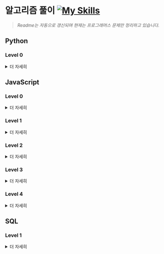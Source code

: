 # 알고리즘 풀이 [![My Skills](https://skillicons.dev/icons?i=js,python,mysql&theme=dark)](https://skillicons.dev)
> _Readme는 자동으로 갱신되며 현재는 프로그래머스 문제만 정리하고 있습니다._

## Python

### Level 0
<details>
<summary>더 자세히</summary>
<div markdown=1>

| No.# | 문제 번호(풀이) | 푼 횟수 | 해결 여부 | 최근 푼 날짜 |
| :--: | :--------: | :------: | :------: | :---------: |
| 1 | [120862. 최댓값 만들기 （2）](https://github.com/chay140/Algorithms/tree/main/프로그래머스/0/120862. 최댓값 만들기 （2）) | 1 | O | 2025-07-26 |
| 2 | [250126. ［PCCE 기출문제］ 8번 ／ 창고 정리](https://github.com/chay140/Algorithms/tree/main/프로그래머스/0/250126. ［PCCE 기출문제］ 8번 ／ 창고 정리) | 1 | O | 2025-07-26 |
| 3 | [250128. ［PCCE 기출문제］ 6번 ／ 가채점](https://github.com/chay140/Algorithms/tree/main/프로그래머스/0/250128. ［PCCE 기출문제］ 6번 ／ 가채점) | 1 | O | 2025-07-26 |
| 4 | [250132. ［PCCE 기출문제］ 2번 ／ 피타고라스의 정리](https://github.com/chay140/Algorithms/tree/main/프로그래머스/0/250132. ［PCCE 기출문제］ 2번 ／ 피타고라스의 정리) | 1 | O | 2025-07-18 |
| 5 | [340200. ［PCCE 기출문제］ 8번 ／ 닉네임 규칙](https://github.com/chay140/Algorithms/tree/main/프로그래머스/0/340200. ［PCCE 기출문제］ 8번 ／ 닉네임 규칙) | 1 | O | 2025-07-26 |
| 6 | [340205. ［PCCE 기출문제］ 3번 ／ 수 나누기](https://github.com/chay140/Algorithms/tree/main/프로그래머스/0/340205. ［PCCE 기출문제］ 3번 ／ 수 나누기) | 1 | O | 2025-07-18 |
| 7 | [340206. ［PCCE 기출문제］ 2번 ／ 각도 합치기](https://github.com/chay140/Algorithms/tree/main/프로그래머스/0/340206. ［PCCE 기출문제］ 2번 ／ 각도 합치기) | 1 | O | 2025-07-18 |

<br>
</div>
</details>


## JavaScript

### Level 0
<details>
<summary>더 자세히</summary>
<div markdown=1>

| No.# | 문제 번호(풀이) | 푼 횟수 | 해결 여부 | 최근 푼 날짜 |
| :--: | :--------: | :------: | :------: | :---------: |
| 1 | [120583. 중복된 숫자 개수](https://github.com/chay140/Algorithms/tree/main/프로그래머스/0/120583. 중복된 숫자 개수) | 1 | O | 2025-07-21 |
| 2 | [120585. 머쓱이보다 키 큰 사람](https://github.com/chay140/Algorithms/tree/main/프로그래머스/0/120585. 머쓱이보다 키 큰 사람) | 1 | O | 2025-07-17 |
| 3 | [120802. 두 수의 합](https://github.com/chay140/Algorithms/tree/main/프로그래머스/0/120802. 두 수의 합) | 2 | O | 2024-10-22 |
| 4 | [120803. 두 수의 차](https://github.com/chay140/Algorithms/tree/main/프로그래머스/0/120803. 두 수의 차) | 1 | O | 2024-10-17 |
| 5 | [120804. 두 수의 곱](https://github.com/chay140/Algorithms/tree/main/프로그래머스/0/120804. 두 수의 곱) | 1 | O | 2024-10-17 |
| 6 | [120805. 몫 구하기](https://github.com/chay140/Algorithms/tree/main/프로그래머스/0/120805. 몫 구하기) | 1 | O | 2024-10-18 |
| 7 | [120806. 두 수의 나눗셈](https://github.com/chay140/Algorithms/tree/main/프로그래머스/0/120806. 두 수의 나눗셈) | 1 | O | 2024-10-18 |
| 8 | [120807. 숫자 비교하기](https://github.com/chay140/Algorithms/tree/main/프로그래머스/0/120807. 숫자 비교하기) | 1 | O | 2024-10-18 |
| 9 | [120808. 분수의 덧셈](https://github.com/chay140/Algorithms/tree/main/프로그래머스/0/120808. 분수의 덧셈) | 2 | O | 2024-10-23 |
| 10 | [120809. 배열 두배 만들기](https://github.com/chay140/Algorithms/tree/main/프로그래머스/0/120809. 배열 두배 만들기) | 1 | O | 2024-10-23 |
| 11 | [120810. 나머지 구하기](https://github.com/chay140/Algorithms/tree/main/프로그래머스/0/120810. 나머지 구하기) | 1 | O | 2024-10-23 |
| 12 | [120811. 중앙값 구하기](https://github.com/chay140/Algorithms/tree/main/프로그래머스/0/120811. 중앙값 구하기) | 1 | O | 2024-10-27 |
| 13 | [120812. 최빈값 구하기](https://github.com/chay140/Algorithms/tree/main/프로그래머스/0/120812. 최빈값 구하기) | 2 | O | 2025-07-17 |
| 14 | [120813. 짝수는 싫어요](https://github.com/chay140/Algorithms/tree/main/프로그래머스/0/120813. 짝수는 싫어요) | 1 | O | 2024-10-27 |
| 15 | [120814. 피자 나눠 먹기 （1）](https://github.com/chay140/Algorithms/tree/main/프로그래머스/0/120814. 피자 나눠 먹기 （1）) | 1 | O | 2025-06-16 |
| 16 | [120815. 피자 나눠 먹기 （2）](https://github.com/chay140/Algorithms/tree/main/프로그래머스/0/120815. 피자 나눠 먹기 （2）) | 2 | O | 2025-07-18 |
| 17 | [120816. 피자 나눠 먹기 （3）](https://github.com/chay140/Algorithms/tree/main/프로그래머스/0/120816. 피자 나눠 먹기 （3）) | 1 | O | 2025-07-19 |
| 18 | [120817. 배열의 평균값](https://github.com/chay140/Algorithms/tree/main/프로그래머스/0/120817. 배열의 평균값) | 1 | O | 2024-10-18 |
| 19 | [120818. 옷가게 할인 받기](https://github.com/chay140/Algorithms/tree/main/프로그래머스/0/120818. 옷가게 할인 받기) | 1 | O | 2025-07-20 |
| 20 | [120819. 아이스 아메리카노](https://github.com/chay140/Algorithms/tree/main/프로그래머스/0/120819. 아이스 아메리카노) | 1 | O | 2025-07-20 |
| 21 | [120820. 나이 출력](https://github.com/chay140/Algorithms/tree/main/프로그래머스/0/120820. 나이 출력) | 1 | O | 2024-10-18 |
| 22 | [120821. 배열 뒤집기](https://github.com/chay140/Algorithms/tree/main/프로그래머스/0/120821. 배열 뒤집기) | 1 | O | 2024-12-11 |
| 23 | [120822. 문자열 뒤집기](https://github.com/chay140/Algorithms/tree/main/프로그래머스/0/120822. 문자열 뒤집기) | 1 | O | 2025-01-01 |
| 24 | [120823. 직각삼각형 출력하기](https://github.com/chay140/Algorithms/tree/main/프로그래머스/0/120823. 직각삼각형 출력하기) | 1 | O | 2025-07-20 |
| 25 | [120824. 짝수 홀수 개수](https://github.com/chay140/Algorithms/tree/main/프로그래머스/0/120824. 짝수 홀수 개수) | 1 | O | 2024-12-09 |
| 26 | [120825. 문자 반복 출력하기](https://github.com/chay140/Algorithms/tree/main/프로그래머스/0/120825. 문자 반복 출력하기) | 1 | O | 2025-07-20 |
| 27 | [120826. 특정 문자 제거하기](https://github.com/chay140/Algorithms/tree/main/프로그래머스/0/120826. 특정 문자 제거하기) | 1 | O | 2024-12-30 |
| 28 | [120829. 각도기](https://github.com/chay140/Algorithms/tree/main/프로그래머스/0/120829. 각도기) | 1 | O | 2024-10-18 |
| 29 | [120830. 양꼬치](https://github.com/chay140/Algorithms/tree/main/프로그래머스/0/120830. 양꼬치) | 2 | O | 2024-10-27 |
| 30 | [120831. 짝수의 합](https://github.com/chay140/Algorithms/tree/main/프로그래머스/0/120831. 짝수의 합) | 1 | O | 2024-10-18 |
| 31 | [120833. 배열 자르기](https://github.com/chay140/Algorithms/tree/main/프로그래머스/0/120833. 배열 자르기) | 1 | O | 2024-12-16 |
| 32 | [120834. 외계행성의 나이](https://github.com/chay140/Algorithms/tree/main/프로그래머스/0/120834. 외계행성의 나이) | 1 | O | 2025-07-21 |
| 33 | [120835. 진료 순서 정하기](https://github.com/chay140/Algorithms/tree/main/프로그래머스/0/120835. 진료 순서 정하기) | 1 | O | 2025-07-21 |
| 34 | [120836. 순서쌍의 개수](https://github.com/chay140/Algorithms/tree/main/프로그래머스/0/120836. 순서쌍의 개수) | 1 | O | 2025-07-21 |
| 35 | [120837. 개미 군단](https://github.com/chay140/Algorithms/tree/main/프로그래머스/0/120837. 개미 군단) | 1 | O | 2025-07-21 |
| 36 | [120838. 모스부호 （1）](https://github.com/chay140/Algorithms/tree/main/프로그래머스/0/120838. 모스부호 （1）) | 1 | O | 2025-07-23 |
| 37 | [120839. 가위 바위 보](https://github.com/chay140/Algorithms/tree/main/프로그래머스/0/120839. 가위 바위 보) | 1 | O | 2025-07-23 |
| 38 | [120840. 구슬을 나누는 경우의 수](https://github.com/chay140/Algorithms/tree/main/프로그래머스/0/120840. 구슬을 나누는 경우의 수) | 1 | O | 2025-07-23 |
| 39 | [120841. 점의 위치 구하기](https://github.com/chay140/Algorithms/tree/main/프로그래머스/0/120841. 점의 위치 구하기) | 1 | O | 2025-07-21 |
| 40 | [120842. 2차원으로 만들기](https://github.com/chay140/Algorithms/tree/main/프로그래머스/0/120842. 2차원으로 만들기) | 1 | O | 2025-07-23 |
| 41 | [120843. 공 던지기](https://github.com/chay140/Algorithms/tree/main/프로그래머스/0/120843. 공 던지기) | 1 | O | 2025-07-24 |
| 42 | [120844. 배열 회전시키기](https://github.com/chay140/Algorithms/tree/main/프로그래머스/0/120844. 배열 회전시키기) | 1 | O | 2025-07-24 |
| 43 | [120845. 주사위의 개수](https://github.com/chay140/Algorithms/tree/main/프로그래머스/0/120845. 주사위의 개수) | 1 | O | 2025-07-25 |
| 44 | [120846. 합성수 찾기](https://github.com/chay140/Algorithms/tree/main/프로그래머스/0/120846. 합성수 찾기) | 1 | O | 2025-07-25 |
| 45 | [120847. 최댓값 만들기 （1）](https://github.com/chay140/Algorithms/tree/main/프로그래머스/0/120847. 최댓값 만들기 （1）) | 1 | O | 2024-10-28 |
| 46 | [120848. 팩토리얼](https://github.com/chay140/Algorithms/tree/main/프로그래머스/0/120848. 팩토리얼) | 1 | O | 2025-07-25 |
| 47 | [120849. 모음 제거](https://github.com/chay140/Algorithms/tree/main/프로그래머스/0/120849. 모음 제거) | 1 | O | 2025-06-16 |
| 48 | [120850. 문자열 정렬하기 （1）](https://github.com/chay140/Algorithms/tree/main/프로그래머스/0/120850. 문자열 정렬하기 （1）) | 1 | O | 2025-07-26 |
| 49 | [120851. 숨어있는 숫자의 덧셈 （1）](https://github.com/chay140/Algorithms/tree/main/프로그래머스/0/120851. 숨어있는 숫자의 덧셈 （1）) | 1 | O | 2025-07-26 |
| 50 | [120852. 소인수분해](https://github.com/chay140/Algorithms/tree/main/프로그래머스/0/120852. 소인수분해) | 1 | O | 2025-07-26 |
| 51 | [120853. 컨트롤 제트](https://github.com/chay140/Algorithms/tree/main/프로그래머스/0/120853. 컨트롤 제트) | 1 | O | 2025-07-26 |
| 52 | [120854. 배열 원소의 길이](https://github.com/chay140/Algorithms/tree/main/프로그래머스/0/120854. 배열 원소의 길이) | 1 | O | 2024-12-13 |
| 53 | [120860. 직사각형 넓이 구하기](https://github.com/chay140/Algorithms/tree/main/프로그래머스/0/120860. 직사각형 넓이 구하기) | 1 | O | 2025-08-01 |
| 54 | [120861. 캐릭터의 좌표](https://github.com/chay140/Algorithms/tree/main/프로그래머스/0/120861. 캐릭터의 좌표) | 1 | O | 2025-08-02 |
| 55 | [120863. 다항식 더하기](https://github.com/chay140/Algorithms/tree/main/프로그래머스/0/120863. 다항식 더하기) | 1 | O | 2025-08-02 |
| 56 | [120864. 숨어있는 숫자의 덧셈 （2）](https://github.com/chay140/Algorithms/tree/main/프로그래머스/0/120864. 숨어있는 숫자의 덧셈 （2）) | 1 | O | 2025-08-03 |
| 57 | [120868. 삼각형의 완성조건 （2）](https://github.com/chay140/Algorithms/tree/main/프로그래머스/0/120868. 삼각형의 완성조건 （2）) | 1 | O | 2025-08-07 |
| 58 | [120869. 외계어 사전](https://github.com/chay140/Algorithms/tree/main/프로그래머스/0/120869. 외계어 사전) | 1 | O | 2025-08-07 |
| 59 | [120885. 이진수 더하기](https://github.com/chay140/Algorithms/tree/main/프로그래머스/0/120885. 이진수 더하기) | 1 | O | 2025-08-03 |
| 60 | [120886. A로 B 만들기](https://github.com/chay140/Algorithms/tree/main/프로그래머스/0/120886. A로 B 만들기) | 1 | O | 2025-07-30 |
| 61 | [120887. k의 개수](https://github.com/chay140/Algorithms/tree/main/프로그래머스/0/120887. k의 개수) | 1 | O | 2025-07-30 |
| 62 | [120888. 중복된 문자 제거](https://github.com/chay140/Algorithms/tree/main/프로그래머스/0/120888. 중복된 문자 제거) | 1 | O | 2025-07-26 |
| 63 | [120889. 삼각형의 완성조건 （1）](https://github.com/chay140/Algorithms/tree/main/프로그래머스/0/120889. 삼각형의 완성조건 （1）) | 1 | O | 2025-07-21 |
| 64 | [120890. 가까운 수](https://github.com/chay140/Algorithms/tree/main/프로그래머스/0/120890. 가까운 수) | 1 | O | 2025-07-29 |
| 65 | [120891. 369게임](https://github.com/chay140/Algorithms/tree/main/프로그래머스/0/120891. 369게임) | 1 | O | 2025-07-29 |
| 66 | [120892. 암호 해독](https://github.com/chay140/Algorithms/tree/main/프로그래머스/0/120892. 암호 해독) | 1 | O | 2025-07-29 |
| 67 | [120893. 대문자와 소문자](https://github.com/chay140/Algorithms/tree/main/프로그래머스/0/120893. 대문자와 소문자) | 1 | O | 2025-07-29 |
| 68 | [120894. 영어가 싫어요](https://github.com/chay140/Algorithms/tree/main/프로그래머스/0/120894. 영어가 싫어요) | 1 | O | 2025-07-29 |
| 69 | [120895. 인덱스 바꾸기](https://github.com/chay140/Algorithms/tree/main/프로그래머스/0/120895. 인덱스 바꾸기) | 1 | O | 2025-07-29 |
| 70 | [120896. 한 번만 등장한 문자](https://github.com/chay140/Algorithms/tree/main/프로그래머스/0/120896. 한 번만 등장한 문자) | 1 | O | 2025-07-29 |
| 71 | [120897. 약수 구하기](https://github.com/chay140/Algorithms/tree/main/프로그래머스/0/120897. 약수 구하기) | 2 | O | 2025-07-29 |
| 72 | [120898. 편지](https://github.com/chay140/Algorithms/tree/main/프로그래머스/0/120898. 편지) | 1 | O | 2024-10-27 |
| 73 | [120899. 가장 큰 수 찾기](https://github.com/chay140/Algorithms/tree/main/프로그래머스/0/120899. 가장 큰 수 찾기) | 1 | O | 2025-07-29 |
| 74 | [120902. 문자열 계산하기](https://github.com/chay140/Algorithms/tree/main/프로그래머스/0/120902. 문자열 계산하기) | 1 | O | 2025-07-30 |
| 75 | [120903. 배열의 유사도](https://github.com/chay140/Algorithms/tree/main/프로그래머스/0/120903. 배열의 유사도) | 1 | O | 2024-11-07 |
| 76 | [120904. 숫자 찾기](https://github.com/chay140/Algorithms/tree/main/프로그래머스/0/120904. 숫자 찾기) | 2 | O | 2025-07-29 |
| 77 | [120905. n의 배수 고르기](https://github.com/chay140/Algorithms/tree/main/프로그래머스/0/120905. n의 배수 고르기) | 1 | O | 2025-07-21 |
| 78 | [120906. 자릿수 더하기](https://github.com/chay140/Algorithms/tree/main/프로그래머스/0/120906. 자릿수 더하기) | 1 | O | 2025-06-16 |
| 79 | [120907. OX퀴즈](https://github.com/chay140/Algorithms/tree/main/프로그래머스/0/120907. OX퀴즈) | 2 | O | 2025-07-30 |
| 80 | [120908. 문자열안에 문자열](https://github.com/chay140/Algorithms/tree/main/프로그래머스/0/120908. 문자열안에 문자열) | 1 | O | 2025-07-21 |
| 81 | [120909. 제곱수 판별하기](https://github.com/chay140/Algorithms/tree/main/프로그래머스/0/120909. 제곱수 판별하기) | 1 | O | 2025-06-16 |
| 82 | [120910. 세균 증식](https://github.com/chay140/Algorithms/tree/main/프로그래머스/0/120910. 세균 증식) | 1 | O | 2024-12-09 |
| 83 | [120911. 문자열 정렬하기 （2）](https://github.com/chay140/Algorithms/tree/main/프로그래머스/0/120911. 문자열 정렬하기 （2）) | 1 | O | 2025-07-29 |
| 84 | [120912. 7의 개수](https://github.com/chay140/Algorithms/tree/main/프로그래머스/0/120912. 7의 개수) | 1 | O | 2025-07-31 |
| 85 | [120913. 잘라서 배열로 저장하기](https://github.com/chay140/Algorithms/tree/main/프로그래머스/0/120913. 잘라서 배열로 저장하기) | 1 | O | 2025-07-31 |
| 86 | [120922. 종이 자르기](https://github.com/chay140/Algorithms/tree/main/프로그래머스/0/120922. 종이 자르기) | 1 | O | 2025-08-13 |
| 87 | [120956. 옹알이 （1）](https://github.com/chay140/Algorithms/tree/main/프로그래머스/0/120956. 옹알이 （1）) | 1 | O | 2024-10-21 |
| 88 | [181834. l로 만들기](https://github.com/chay140/Algorithms/tree/main/프로그래머스/0/181834. l로 만들기) | 1 | O | 2025-08-08 |
| 89 | [181835. 조건에 맞게 수열 변환하기 3](https://github.com/chay140/Algorithms/tree/main/프로그래머스/0/181835. 조건에 맞게 수열 변환하기 3) | 1 | O | 2025-08-04 |
| 90 | [181840. 정수 찾기](https://github.com/chay140/Algorithms/tree/main/프로그래머스/0/181840. 정수 찾기) | 1 | O | 2025-08-08 |
| 91 | [181841. 꼬리 문자열](https://github.com/chay140/Algorithms/tree/main/프로그래머스/0/181841. 꼬리 문자열) | 1 | O | 2025-08-08 |
| 92 | [181842. 부분 문자열](https://github.com/chay140/Algorithms/tree/main/프로그래머스/0/181842. 부분 문자열) | 1 | O | 2025-08-09 |
| 93 | [181844. 배열의 원소 삭제하기](https://github.com/chay140/Algorithms/tree/main/프로그래머스/0/181844. 배열의 원소 삭제하기) | 1 | O | 2025-08-08 |
| 94 | [181847. 0 떼기](https://github.com/chay140/Algorithms/tree/main/프로그래머스/0/181847. 0 떼기) | 2 | O | 2025-08-08 |
| 95 | [181850. 정수 부분](https://github.com/chay140/Algorithms/tree/main/프로그래머스/0/181850. 정수 부분) | 1 | O | 2025-08-08 |
| 96 | [181863. rny＿string](https://github.com/chay140/Algorithms/tree/main/프로그래머스/0/181863. rny＿string) | 1 | O | 2025-08-03 |
| 97 | [181864. 문자열 바꿔서 찾기](https://github.com/chay140/Algorithms/tree/main/프로그래머스/0/181864. 문자열 바꿔서 찾기) | 1 | O | 2025-08-03 |
| 98 | [181865. 간단한 식 계산하기](https://github.com/chay140/Algorithms/tree/main/프로그래머스/0/181865. 간단한 식 계산하기) | 1 | O | 2025-08-03 |
| 99 | [181866. 문자열 잘라서 정렬하기](https://github.com/chay140/Algorithms/tree/main/프로그래머스/0/181866. 문자열 잘라서 정렬하기) | 1 | O | 2025-08-03 |
| 100 | [181867. x 사이의 개수](https://github.com/chay140/Algorithms/tree/main/프로그래머스/0/181867. x 사이의 개수) | 1 | O | 2025-08-03 |
| 101 | [181868. 공백으로 구분하기 2](https://github.com/chay140/Algorithms/tree/main/프로그래머스/0/181868. 공백으로 구분하기 2) | 1 | O | 2025-08-03 |
| 102 | [181869. 공백으로 구분하기 1](https://github.com/chay140/Algorithms/tree/main/프로그래머스/0/181869. 공백으로 구분하기 1) | 1 | O | 2025-08-03 |
| 103 | [181870. ad 제거하기](https://github.com/chay140/Algorithms/tree/main/프로그래머스/0/181870. ad 제거하기) | 1 | O | 2025-08-02 |
| 104 | [181871. 문자열이 몇 번 등장하는지 세기](https://github.com/chay140/Algorithms/tree/main/프로그래머스/0/181871. 문자열이 몇 번 등장하는지 세기) | 1 | O | 2025-08-03 |
| 105 | [181872. 특정 문자열로 끝나는 가장 긴 부분 문자열 찾기](https://github.com/chay140/Algorithms/tree/main/프로그래머스/0/181872. 특정 문자열로 끝나는 가장 긴 부분 문자열 찾기) | 1 | O | 2025-08-03 |
| 106 | [181873. 특정한 문자를 대문자로 바꾸기](https://github.com/chay140/Algorithms/tree/main/프로그래머스/0/181873. 특정한 문자를 대문자로 바꾸기) | 1 | O | 2025-08-01 |
| 107 | [181874. A 강조하기](https://github.com/chay140/Algorithms/tree/main/프로그래머스/0/181874. A 강조하기) | 1 | O | 2025-08-01 |
| 108 | [181875. 배열에서 문자열 대소문자 변환하기](https://github.com/chay140/Algorithms/tree/main/프로그래머스/0/181875. 배열에서 문자열 대소문자 변환하기) | 1 | O | 2025-08-01 |
| 109 | [181876. 소문자로 바꾸기](https://github.com/chay140/Algorithms/tree/main/프로그래머스/0/181876. 소문자로 바꾸기) | 1 | O | 2025-08-01 |
| 110 | [181877. 대문자로 바꾸기](https://github.com/chay140/Algorithms/tree/main/프로그래머스/0/181877. 대문자로 바꾸기) | 1 | O | 2025-08-01 |
| 111 | [181878. 원하는 문자열 찾기](https://github.com/chay140/Algorithms/tree/main/프로그래머스/0/181878. 원하는 문자열 찾기) | 1 | O | 2025-07-31 |
| 112 | [181879. 길이에 따른 연산](https://github.com/chay140/Algorithms/tree/main/프로그래머스/0/181879. 길이에 따른 연산) | 1 | O | 2025-07-19 |
| 113 | [181880. 1로 만들기](https://github.com/chay140/Algorithms/tree/main/프로그래머스/0/181880. 1로 만들기) | 1 | O | 2025-07-31 |
| 114 | [181881. 조건에 맞게 수열 변환하기 2](https://github.com/chay140/Algorithms/tree/main/프로그래머스/0/181881. 조건에 맞게 수열 변환하기 2) | 1 | O | 2025-07-31 |
| 115 | [181882. 조건에 맞게 수열 변환하기 1](https://github.com/chay140/Algorithms/tree/main/프로그래머스/0/181882. 조건에 맞게 수열 변환하기 1) | 1 | O | 2025-07-19 |
| 116 | [181883. 수열과 구간 쿼리 1](https://github.com/chay140/Algorithms/tree/main/프로그래머스/0/181883. 수열과 구간 쿼리 1) | 1 | O | 2025-07-29 |
| 117 | [181884. n보다 커질 때까지 더하기](https://github.com/chay140/Algorithms/tree/main/프로그래머스/0/181884. n보다 커질 때까지 더하기) | 2 | O | 2025-07-19 |
| 118 | [181885. 할 일 목록](https://github.com/chay140/Algorithms/tree/main/프로그래머스/0/181885. 할 일 목록) | 1 | O | 2025-07-29 |
| 119 | [181886. 5명씩](https://github.com/chay140/Algorithms/tree/main/프로그래머스/0/181886. 5명씩) | 1 | O | 2025-07-21 |
| 120 | [181887. 홀수 vs 짝수](https://github.com/chay140/Algorithms/tree/main/프로그래머스/0/181887. 홀수 vs 짝수) | 2 | O | 2025-07-29 |
| 121 | [181888. n개 간격의 원소들](https://github.com/chay140/Algorithms/tree/main/프로그래머스/0/181888. n개 간격의 원소들) | 1 | O | 2025-07-26 |
| 122 | [181889. n 번째 원소까지](https://github.com/chay140/Algorithms/tree/main/프로그래머스/0/181889. n 번째 원소까지) | 1 | O | 2025-07-26 |
| 123 | [181890. 왼쪽 오른쪽](https://github.com/chay140/Algorithms/tree/main/프로그래머스/0/181890. 왼쪽 오른쪽) | 1 | O | 2025-07-26 |
| 124 | [181891. 순서 바꾸기](https://github.com/chay140/Algorithms/tree/main/프로그래머스/0/181891. 순서 바꾸기) | 1 | O | 2025-07-26 |
| 125 | [181892. n 번째 원소부터](https://github.com/chay140/Algorithms/tree/main/프로그래머스/0/181892. n 번째 원소부터) | 1 | O | 2025-07-26 |
| 126 | [181893. 배열 조각하기](https://github.com/chay140/Algorithms/tree/main/프로그래머스/0/181893. 배열 조각하기) | 2 | O | 2025-07-26 |
| 127 | [181894. 2의 영역](https://github.com/chay140/Algorithms/tree/main/프로그래머스/0/181894. 2의 영역) | 2 | O | 2025-07-26 |
| 128 | [181895. 배열 만들기 3](https://github.com/chay140/Algorithms/tree/main/프로그래머스/0/181895. 배열 만들기 3) | 2 | O | 2025-07-26 |
| 129 | [181896. 첫 번째로 나오는 음수](https://github.com/chay140/Algorithms/tree/main/프로그래머스/0/181896. 첫 번째로 나오는 음수) | 2 | O | 2025-07-26 |
| 130 | [181897. 리스트 자르기](https://github.com/chay140/Algorithms/tree/main/프로그래머스/0/181897. 리스트 자르기) | 1 | O | 2025-07-26 |
| 131 | [181898. 가까운 1 찾기](https://github.com/chay140/Algorithms/tree/main/프로그래머스/0/181898. 가까운 1 찾기) | 2 | O | 2025-07-25 |
| 132 | [181899. 카운트 다운](https://github.com/chay140/Algorithms/tree/main/프로그래머스/0/181899. 카운트 다운) | 1 | O | 2025-07-25 |
| 133 | [181900. 글자 지우기](https://github.com/chay140/Algorithms/tree/main/프로그래머스/0/181900. 글자 지우기) | 1 | O | 2025-07-25 |
| 134 | [181901. 배열 만들기 1](https://github.com/chay140/Algorithms/tree/main/프로그래머스/0/181901. 배열 만들기 1) | 1 | O | 2025-07-25 |
| 135 | [181902. 문자 개수 세기](https://github.com/chay140/Algorithms/tree/main/프로그래머스/0/181902. 문자 개수 세기) | 1 | O | 2025-07-25 |
| 136 | [181903. qr code](https://github.com/chay140/Algorithms/tree/main/프로그래머스/0/181903. qr code) | 1 | O | 2025-07-24 |
| 137 | [181904. 세로 읽기](https://github.com/chay140/Algorithms/tree/main/프로그래머스/0/181904. 세로 읽기) | 1 | O | 2025-07-24 |
| 138 | [181906. 접두사인지 확인하기](https://github.com/chay140/Algorithms/tree/main/프로그래머스/0/181906. 접두사인지 확인하기) | 1 | O | 2025-07-24 |
| 139 | [181907. 문자열의 앞의 n글자](https://github.com/chay140/Algorithms/tree/main/프로그래머스/0/181907. 문자열의 앞의 n글자) | 1 | O | 2025-07-24 |
| 140 | [181908. 접미사인지 확인하기](https://github.com/chay140/Algorithms/tree/main/프로그래머스/0/181908. 접미사인지 확인하기) | 2 | O | 2025-07-23 |
| 141 | [181909. 접미사 배열](https://github.com/chay140/Algorithms/tree/main/프로그래머스/0/181909. 접미사 배열) | 1 | O | 2025-07-23 |
| 142 | [181910. 문자열의 뒤의 n글자](https://github.com/chay140/Algorithms/tree/main/프로그래머스/0/181910. 문자열의 뒤의 n글자) | 1 | O | 2025-07-23 |
| 143 | [181911. 부분 문자열 이어 붙여 문자열 만들기](https://github.com/chay140/Algorithms/tree/main/프로그래머스/0/181911. 부분 문자열 이어 붙여 문자열 만들기) | 1 | O | 2025-07-23 |
| 144 | [181912. 배열 만들기 5](https://github.com/chay140/Algorithms/tree/main/프로그래머스/0/181912. 배열 만들기 5) | 1 | O | 2025-07-23 |
| 145 | [181913. 문자열 여러 번 뒤집기](https://github.com/chay140/Algorithms/tree/main/프로그래머스/0/181913. 문자열 여러 번 뒤집기) | 1 | O | 2025-07-21 |
| 146 | [181914. 9로 나눈 나머지](https://github.com/chay140/Algorithms/tree/main/프로그래머스/0/181914. 9로 나눈 나머지) | 2 | O | 2025-07-21 |
| 147 | [181915. 글자 이어 붙여 문자열 만들기](https://github.com/chay140/Algorithms/tree/main/프로그래머스/0/181915. 글자 이어 붙여 문자열 만들기) | 2 | O | 2025-07-21 |
| 148 | [181916. 주사위 게임 3](https://github.com/chay140/Algorithms/tree/main/프로그래머스/0/181916. 주사위 게임 3) | 2 | O | 2025-07-21 |
| 149 | [181917. 간단한 논리 연산](https://github.com/chay140/Algorithms/tree/main/프로그래머스/0/181917. 간단한 논리 연산) | 1 | O | 2025-07-21 |
| 150 | [181918. 배열 만들기 4](https://github.com/chay140/Algorithms/tree/main/프로그래머스/0/181918. 배열 만들기 4) | 2 | O | 2025-07-20 |
| 151 | [181919. 콜라츠 수열 만들기](https://github.com/chay140/Algorithms/tree/main/프로그래머스/0/181919. 콜라츠 수열 만들기) | 1 | O | 2025-07-20 |
| 152 | [181921. 배열 만들기 2](https://github.com/chay140/Algorithms/tree/main/프로그래머스/0/181921. 배열 만들기 2) | 1 | O | 2025-07-20 |
| 153 | [181922. 수열과 구간 쿼리 4](https://github.com/chay140/Algorithms/tree/main/프로그래머스/0/181922. 수열과 구간 쿼리 4) | 1 | O | 2025-07-19 |
| 154 | [181923. 수열과 구간 쿼리 2](https://github.com/chay140/Algorithms/tree/main/프로그래머스/0/181923. 수열과 구간 쿼리 2) | 1 | O | 2025-07-19 |
| 155 | [181924. 수열과 구간 쿼리 3](https://github.com/chay140/Algorithms/tree/main/프로그래머스/0/181924. 수열과 구간 쿼리 3) | 2 | O | 2025-07-18 |
| 156 | [181925. 수 조작하기 2](https://github.com/chay140/Algorithms/tree/main/프로그래머스/0/181925. 수 조작하기 2) | 2 | O | 2025-07-18 |
| 157 | [181926. 수 조작하기 1](https://github.com/chay140/Algorithms/tree/main/프로그래머스/0/181926. 수 조작하기 1) | 2 | O | 2025-07-18 |
| 158 | [181927. 마지막 두 원소](https://github.com/chay140/Algorithms/tree/main/프로그래머스/0/181927. 마지막 두 원소) | 2 | O | 2025-07-18 |
| 159 | [181928. 이어 붙인 수](https://github.com/chay140/Algorithms/tree/main/프로그래머스/0/181928. 이어 붙인 수) | 1 | O | 2025-07-18 |
| 160 | [181929. 원소들의 곱과 합](https://github.com/chay140/Algorithms/tree/main/프로그래머스/0/181929. 원소들의 곱과 합) | 1 | O | 2025-07-18 |
| 161 | [181930. 주사위 게임 2](https://github.com/chay140/Algorithms/tree/main/프로그래머스/0/181930. 주사위 게임 2) | 1 | O | 2025-07-18 |
| 162 | [181931. 등차수열의 특정한 항만 더하기](https://github.com/chay140/Algorithms/tree/main/프로그래머스/0/181931. 등차수열의 특정한 항만 더하기) | 2 | O | 2025-07-18 |
| 163 | [181932. 코드 처리하기](https://github.com/chay140/Algorithms/tree/main/프로그래머스/0/181932. 코드 처리하기) | 1 | O | 2025-07-18 |
| 164 | [181933. flag에 따라 다른 값 반환하기](https://github.com/chay140/Algorithms/tree/main/프로그래머스/0/181933. flag에 따라 다른 값 반환하기) | 1 | O | 2024-10-25 |
| 165 | [181934. 조건 문자열](https://github.com/chay140/Algorithms/tree/main/프로그래머스/0/181934. 조건 문자열) | 1 | O | 2025-07-17 |
| 166 | [181935. 홀짝에 따라 다른 값 반환하기](https://github.com/chay140/Algorithms/tree/main/프로그래머스/0/181935. 홀짝에 따라 다른 값 반환하기) | 1 | O | 2025-07-17 |
| 167 | [181936. 공배수](https://github.com/chay140/Algorithms/tree/main/프로그래머스/0/181936. 공배수) | 1 | O | 2025-06-17 |
| 168 | [181937. n의 배수](https://github.com/chay140/Algorithms/tree/main/프로그래머스/0/181937. n의 배수) | 1 | O | 2024-10-25 |
| 169 | [181938. 두 수의 연산값 비교하기](https://github.com/chay140/Algorithms/tree/main/프로그래머스/0/181938. 두 수의 연산값 비교하기) | 1 | O | 2025-07-17 |
| 170 | [181939. 더 크게 합치기](https://github.com/chay140/Algorithms/tree/main/프로그래머스/0/181939. 더 크게 합치기) | 1 | O | 2025-07-17 |
| 171 | [181940. 문자열 곱하기](https://github.com/chay140/Algorithms/tree/main/프로그래머스/0/181940. 문자열 곱하기) | 1 | O | 2025-07-11 |
| 172 | [181941. 문자 리스트를 문자열로 변환하기](https://github.com/chay140/Algorithms/tree/main/프로그래머스/0/181941. 문자 리스트를 문자열로 변환하기) | 1 | O | 2025-07-11 |
| 173 | [181942. 문자열 섞기](https://github.com/chay140/Algorithms/tree/main/프로그래머스/0/181942. 문자열 섞기) | 1 | O | 2025-07-11 |
| 174 | [181943. 문자열 겹쳐쓰기](https://github.com/chay140/Algorithms/tree/main/프로그래머스/0/181943. 문자열 겹쳐쓰기) | 1 | O | 2025-06-17 |
| 175 | [181944. 홀짝 구분하기](https://github.com/chay140/Algorithms/tree/main/프로그래머스/0/181944. 홀짝 구분하기) | 1 | O | 2025-04-04 |
| 176 | [181945. 문자열 돌리기](https://github.com/chay140/Algorithms/tree/main/프로그래머스/0/181945. 문자열 돌리기) | 1 | O | 2025-04-04 |
| 177 | [181946. 문자열 붙여서 출력하기](https://github.com/chay140/Algorithms/tree/main/프로그래머스/0/181946. 문자열 붙여서 출력하기) | 1 | O | 2024-10-25 |
| 178 | [181947. 덧셈식 출력하기](https://github.com/chay140/Algorithms/tree/main/프로그래머스/0/181947. 덧셈식 출력하기) | 1 | O | 2025-04-04 |
| 179 | [181948. 특수문자 출력하기](https://github.com/chay140/Algorithms/tree/main/프로그래머스/0/181948. 특수문자 출력하기) | 1 | O | 2025-03-12 |
| 180 | [181949. 대소문자 바꿔서 출력하기](https://github.com/chay140/Algorithms/tree/main/프로그래머스/0/181949. 대소문자 바꿔서 출력하기) | 1 | O | 2025-03-09 |
| 181 | [181950. 문자열 반복해서 출력하기](https://github.com/chay140/Algorithms/tree/main/프로그래머스/0/181950. 문자열 반복해서 출력하기) | 1 | O | 2025-03-09 |
| 182 | [181951. a와 b 출력하기](https://github.com/chay140/Algorithms/tree/main/프로그래머스/0/181951. a와 b 출력하기) | 1 | O | 2024-12-29 |
| 183 | [181952. 문자열 출력하기](https://github.com/chay140/Algorithms/tree/main/프로그래머스/0/181952. 문자열 출력하기) | 1 | O | 2024-10-23 |

<br>
</div>
</details>


### Level 1
<details>
<summary>더 자세히</summary>
<div markdown=1>

| No.# | 문제 번호(풀이) | 푼 횟수 | 해결 여부 | 최근 푼 날짜 |
| :--: | :--------: | :------: | :------: | :---------: |
| 1 | [118666. 성격 유형 검사하기](https://github.com/chay140/Algorithms/tree/main/프로그래머스/1/118666. 성격 유형 검사하기) | 1 | O | 2024-12-10 |
| 2 | [12901. 2016년](https://github.com/chay140/Algorithms/tree/main/프로그래머스/1/12901. 2016년) | 1 | O | 2024-11-13 |
| 3 | [12903. 가운데 글자 가져오기](https://github.com/chay140/Algorithms/tree/main/프로그래머스/1/12903. 가운데 글자 가져오기) | 1 | O | 2024-10-22 |
| 4 | [12906. 같은 숫자는 싫어](https://github.com/chay140/Algorithms/tree/main/프로그래머스/1/12906. 같은 숫자는 싫어) | 3 | O | 2024-11-15 |
| 5 | [12910. 나누어 떨어지는 숫자 배열](https://github.com/chay140/Algorithms/tree/main/프로그래머스/1/12910. 나누어 떨어지는 숫자 배열) | 1 | O | 2024-10-21 |
| 6 | [12912. 두 정수 사이의 합](https://github.com/chay140/Algorithms/tree/main/프로그래머스/1/12912. 두 정수 사이의 합) | 1 | O | 2024-10-21 |
| 7 | [12915. 문자열 내 마음대로 정렬하기](https://github.com/chay140/Algorithms/tree/main/프로그래머스/1/12915. 문자열 내 마음대로 정렬하기) | 2 | O | 2024-11-05 |
| 8 | [12916. 문자열 내 p와 y의 개수](https://github.com/chay140/Algorithms/tree/main/프로그래머스/1/12916. 문자열 내 p와 y의 개수) | 1 | O | 2024-10-28 |
| 9 | [12917. 문자열 내림차순으로 배치하기](https://github.com/chay140/Algorithms/tree/main/프로그래머스/1/12917. 문자열 내림차순으로 배치하기) | 1 | O | 2024-10-22 |
| 10 | [12918. 문자열 다루기 기본](https://github.com/chay140/Algorithms/tree/main/프로그래머스/1/12918. 문자열 다루기 기본) | 1 | O | 2024-10-23 |
| 11 | [12919. 서울에서 김서방 찾기](https://github.com/chay140/Algorithms/tree/main/프로그래머스/1/12919. 서울에서 김서방 찾기) | 1 | O | 2024-10-21 |
| 12 | [12921. 소수 찾기](https://github.com/chay140/Algorithms/tree/main/프로그래머스/1/12921. 소수 찾기) | 1 | O | 2025-07-20 |
| 13 | [12922. 수박수박수박수박수박수？](https://github.com/chay140/Algorithms/tree/main/프로그래머스/1/12922. 수박수박수박수박수박수？) | 1 | O | 2024-10-22 |
| 14 | [12925. 문자열을 정수로 바꾸기](https://github.com/chay140/Algorithms/tree/main/프로그래머스/1/12925. 문자열을 정수로 바꾸기) | 1 | O | 2024-10-21 |
| 15 | [12926. 시저 암호](https://github.com/chay140/Algorithms/tree/main/프로그래머스/1/12926. 시저 암호) | 1 | O | 2024-11-01 |
| 16 | [12928. 약수의 합](https://github.com/chay140/Algorithms/tree/main/프로그래머스/1/12928. 약수의 합) | 1 | O | 2024-10-18 |
| 17 | [12930. 이상한 문자 만들기](https://github.com/chay140/Algorithms/tree/main/프로그래머스/1/12930. 이상한 문자 만들기) | 1 | O | 2024-10-30 |
| 18 | [12931. 자릿수 더하기](https://github.com/chay140/Algorithms/tree/main/프로그래머스/1/12931. 자릿수 더하기) | 1 | O | 2024-10-18 |
| 19 | [12932. 자연수 뒤집어 배열로 만들기](https://github.com/chay140/Algorithms/tree/main/프로그래머스/1/12932. 자연수 뒤집어 배열로 만들기) | 1 | O | 2024-10-21 |
| 20 | [12933. 정수 내림차순으로 배치하기](https://github.com/chay140/Algorithms/tree/main/프로그래머스/1/12933. 정수 내림차순으로 배치하기) | 1 | O | 2024-10-21 |
| 21 | [12934. 정수 제곱근 판별](https://github.com/chay140/Algorithms/tree/main/프로그래머스/1/12934. 정수 제곱근 판별) | 1 | O | 2024-10-21 |
| 22 | [12935. 제일 작은 수 제거하기](https://github.com/chay140/Algorithms/tree/main/프로그래머스/1/12935. 제일 작은 수 제거하기) | 1 | O | 2024-10-22 |
| 23 | [12937. 짝수와 홀수](https://github.com/chay140/Algorithms/tree/main/프로그래머스/1/12937. 짝수와 홀수) | 1 | O | 2024-10-18 |
| 24 | [12940. 최대공약수와 최소공배수](https://github.com/chay140/Algorithms/tree/main/프로그래머스/1/12940. 최대공약수와 최소공배수) | 1 | O | 2024-10-28 |
| 25 | [12943. 콜라츠 추측](https://github.com/chay140/Algorithms/tree/main/프로그래머스/1/12943. 콜라츠 추측) | 1 | O | 2024-10-21 |
| 26 | [12944. 평균 구하기](https://github.com/chay140/Algorithms/tree/main/프로그래머스/1/12944. 평균 구하기) | 1 | O | 2024-10-18 |
| 27 | [12947. 하샤드 수](https://github.com/chay140/Algorithms/tree/main/프로그래머스/1/12947. 하샤드 수) | 1 | O | 2024-10-21 |
| 28 | [12948. 핸드폰 번호 가리기](https://github.com/chay140/Algorithms/tree/main/프로그래머스/1/12948. 핸드폰 번호 가리기) | 2 | O | 2024-10-22 |
| 29 | [12950. 행렬의 덧셈](https://github.com/chay140/Algorithms/tree/main/프로그래머스/1/12950. 행렬의 덧셈) | 2 | O | 2024-10-24 |
| 30 | [12954. x만큼 간격이 있는 n개의 숫자](https://github.com/chay140/Algorithms/tree/main/프로그래머스/1/12954. x만큼 간격이 있는 n개의 숫자) | 2 | O | 2024-10-18 |
| 31 | [12969. 직사각형 별찍기](https://github.com/chay140/Algorithms/tree/main/프로그래머스/1/12969. 직사각형 별찍기) | 1 | O | 2024-10-25 |
| 32 | [12977. 소수 만들기](https://github.com/chay140/Algorithms/tree/main/프로그래머스/1/12977. 소수 만들기) | 1 | O | 2024-11-03 |
| 33 | [12982. 예산](https://github.com/chay140/Algorithms/tree/main/프로그래머스/1/12982. 예산) | 1 | O | 2024-10-28 |
| 34 | [131128. 숫자 짝꿍](https://github.com/chay140/Algorithms/tree/main/프로그래머스/1/131128. 숫자 짝꿍) | 1 | O | 2024-12-02 |
| 35 | [131705. 삼총사](https://github.com/chay140/Algorithms/tree/main/프로그래머스/1/131705. 삼총사) | 1 | O | 2024-10-30 |
| 36 | [132267. 콜라 문제](https://github.com/chay140/Algorithms/tree/main/프로그래머스/1/132267. 콜라 문제) | 1 | O | 2024-11-11 |
| 37 | [133499. 옹알이 （2）](https://github.com/chay140/Algorithms/tree/main/프로그래머스/1/133499. 옹알이 （2）) | 2 | O | 2024-11-26 |
| 38 | [133502. 햄버거 만들기](https://github.com/chay140/Algorithms/tree/main/프로그래머스/1/133502. 햄버거 만들기) | 1 | O | 2024-12-09 |
| 39 | [134240. 푸드 파이트 대회](https://github.com/chay140/Algorithms/tree/main/프로그래머스/1/134240. 푸드 파이트 대회) | 1 | O | 2024-11-08 |
| 40 | [135808. 과일 장수](https://github.com/chay140/Algorithms/tree/main/프로그래머스/1/135808. 과일 장수) | 2 | O | 2024-11-19 |
| 41 | [136798. 기사단원의 무기](https://github.com/chay140/Algorithms/tree/main/프로그래머스/1/136798. 기사단원의 무기) | 1 | O | 2024-11-22 |
| 42 | [138477. 명예의 전당 （1）](https://github.com/chay140/Algorithms/tree/main/프로그래머스/1/138477. 명예의 전당 （1）) | 1 | O | 2024-11-12 |
| 43 | [140108. 문자열 나누기](https://github.com/chay140/Algorithms/tree/main/프로그래머스/1/140108. 문자열 나누기) | 1 | O | 2024-12-04 |
| 44 | [142086. 가장 가까운 같은 글자](https://github.com/chay140/Algorithms/tree/main/프로그래머스/1/142086. 가장 가까운 같은 글자) | 1 | O | 2024-11-08 |
| 45 | [147355. 크기가 작은 부분문자열](https://github.com/chay140/Algorithms/tree/main/프로그래머스/1/147355. 크기가 작은 부분문자열) | 1 | O | 2024-10-28 |
| 46 | [150370. 개인정보 수집 유효기간](https://github.com/chay140/Algorithms/tree/main/프로그래머스/1/150370. 개인정보 수집 유효기간) | 1 | O | 2024-12-15 |
| 47 | [155652. 둘만의 암호](https://github.com/chay140/Algorithms/tree/main/프로그래머스/1/155652. 둘만의 암호) | 1 | O | 2024-12-08 |
| 48 | [159994. 카드 뭉치](https://github.com/chay140/Algorithms/tree/main/프로그래머스/1/159994. 카드 뭉치) | 1 | O | 2024-11-15 |
| 49 | [160586. 대충 만든 자판](https://github.com/chay140/Algorithms/tree/main/프로그래머스/1/160586. 대충 만든 자판) | 1 | O | 2024-12-08 |
| 50 | [161989. 덧칠하기](https://github.com/chay140/Algorithms/tree/main/프로그래머스/1/161989. 덧칠하기) | 1 | O | 2024-11-21 |
| 51 | [161990. 바탕화면 정리](https://github.com/chay140/Algorithms/tree/main/프로그래머스/1/161990. 바탕화면 정리) | 1 | O | 2024-12-12 |
| 52 | [172928. 공원 산책](https://github.com/chay140/Algorithms/tree/main/프로그래머스/1/172928. 공원 산책) | 1 | O | 2024-12-17 |
| 53 | [17681. ［1차］ 비밀지도](https://github.com/chay140/Algorithms/tree/main/프로그래머스/1/17681. ［1차］ 비밀지도) | 1 | O | 2025-04-03 |
| 54 | [17682. ［1차］ 다트 게임](https://github.com/chay140/Algorithms/tree/main/프로그래머스/1/17682. ［1차］ 다트 게임) | 1 | O | 2025-07-24 |
| 55 | [176963. 추억 점수](https://github.com/chay140/Algorithms/tree/main/프로그래머스/1/176963. 추억 점수) | 1 | O | 2025-07-20 |
| 56 | [178871. 달리기 경주](https://github.com/chay140/Algorithms/tree/main/프로그래머스/1/178871. 달리기 경주) | 1 | O | 2024-12-15 |
| 57 | [1845. 폰켓몬](https://github.com/chay140/Algorithms/tree/main/프로그래머스/1/1845. 폰켓몬) | 3 | O | 2025-07-06 |
| 58 | [250137. ［PCCP 기출문제］ 1번 ／ 붕대 감기](https://github.com/chay140/Algorithms/tree/main/프로그래머스/1/250137. ［PCCP 기출문제］ 1번 ／ 붕대 감기) | 2 | O | 2025-08-07 |
| 59 | [258712. 가장 많이 받은 선물](https://github.com/chay140/Algorithms/tree/main/프로그래머스/1/258712. 가장 많이 받은 선물) | 1 | O | 2025-04-05 |
| 60 | [340213. ［PCCP 기출문제］ 1번 ／ 동영상 재생기](https://github.com/chay140/Algorithms/tree/main/프로그래머스/1/340213. ［PCCP 기출문제］ 1번 ／ 동영상 재생기) | 2 | O | 2025-01-01 |
| 61 | [388351. 유연근무제](https://github.com/chay140/Algorithms/tree/main/프로그래머스/1/388351. 유연근무제) | 1 | O | 2025-08-07 |
| 62 | [389478. 택배 상자 꺼내기](https://github.com/chay140/Algorithms/tree/main/프로그래머스/1/389478. 택배 상자 꺼내기) | 1 | O | 2025-08-08 |
| 63 | [42576. 완주하지 못한 선수](https://github.com/chay140/Algorithms/tree/main/프로그래머스/1/42576. 완주하지 못한 선수) | 3 | O | 2025-07-04 |
| 64 | [42748. K번째수](https://github.com/chay140/Algorithms/tree/main/프로그래머스/1/42748. K번째수) | 1 | O | 2024-11-06 |
| 65 | [42840. 모의고사](https://github.com/chay140/Algorithms/tree/main/프로그래머스/1/42840. 모의고사) | 1 | O | 2024-11-20 |
| 66 | [42862. 체육복](https://github.com/chay140/Algorithms/tree/main/프로그래머스/1/42862. 체육복) | 1 | O | 2024-11-15 |
| 67 | [42889. 실패율](https://github.com/chay140/Algorithms/tree/main/프로그래머스/1/42889. 실패율) | 2 | O | 2025-07-21 |
| 68 | [64061. 크레인 인형뽑기 게임](https://github.com/chay140/Algorithms/tree/main/프로그래머스/1/64061. 크레인 인형뽑기 게임) | 1 | O | 2025-07-25 |
| 69 | [67256. ［카카오 인턴］ 키패드 누르기](https://github.com/chay140/Algorithms/tree/main/프로그래머스/1/67256. ［카카오 인턴］ 키패드 누르기) | 2 | O | 2025-07-25 |
| 70 | [68644. 두 개 뽑아서 더하기](https://github.com/chay140/Algorithms/tree/main/프로그래머스/1/68644. 두 개 뽑아서 더하기) | 1 | O | 2024-11-07 |
| 71 | [68935. 3진법 뒤집기](https://github.com/chay140/Algorithms/tree/main/프로그래머스/1/68935. 3진법 뒤집기) | 1 | O | 2024-10-29 |
| 72 | [70128. 내적](https://github.com/chay140/Algorithms/tree/main/프로그래머스/1/70128. 내적) | 1 | O | 2024-10-22 |
| 73 | [72410. 신규 아이디 추천](https://github.com/chay140/Algorithms/tree/main/프로그래머스/1/72410. 신규 아이디 추천) | 1 | O | 2025-07-26 |
| 74 | [76501. 음양 더하기](https://github.com/chay140/Algorithms/tree/main/프로그래머스/1/76501. 음양 더하기) | 1 | O | 2024-10-21 |
| 75 | [77484. 로또의 최고 순위와 최저 순위](https://github.com/chay140/Algorithms/tree/main/프로그래머스/1/77484. 로또의 최고 순위와 최저 순위) | 1 | O | 2024-11-25 |
| 76 | [77884. 약수의 개수와 덧셈](https://github.com/chay140/Algorithms/tree/main/프로그래머스/1/77884. 약수의 개수와 덧셈) | 1 | O | 2024-10-22 |
| 77 | [81301. 숫자 문자열과 영단어](https://github.com/chay140/Algorithms/tree/main/프로그래머스/1/81301. 숫자 문자열과 영단어) | 1 | O | 2024-11-04 |
| 78 | [82612. 부족한 금액 계산하기](https://github.com/chay140/Algorithms/tree/main/프로그래머스/1/82612. 부족한 금액 계산하기) | 1 | O | 2024-10-22 |
| 79 | [86051. 없는 숫자 더하기](https://github.com/chay140/Algorithms/tree/main/프로그래머스/1/86051. 없는 숫자 더하기) | 1 | O | 2024-10-22 |
| 80 | [86491. 최소직사각형](https://github.com/chay140/Algorithms/tree/main/프로그래머스/1/86491. 최소직사각형) | 1 | O | 2024-10-28 |
| 81 | [87389. 나머지가 1이 되는 수 찾기](https://github.com/chay140/Algorithms/tree/main/프로그래머스/1/87389. 나머지가 1이 되는 수 찾기) | 1 | O | 2024-10-18 |
| 82 | [92334. 신고 결과 받기](https://github.com/chay140/Algorithms/tree/main/프로그래머스/1/92334. 신고 결과 받기) | 1 | O | 2024-12-18 |

<br>
</div>
</details>


### Level 2
<details>
<summary>더 자세히</summary>
<div markdown=1>

| No.# | 문제 번호(풀이) | 푼 횟수 | 해결 여부 | 최근 푼 날짜 |
| :--: | :--------: | :------: | :------: | :---------: |
| 1 | [12909. 올바른 괄호](https://github.com/chay140/Algorithms/tree/main/프로그래머스/2/12909. 올바른 괄호) | 2 | O | 2025-08-11 |
| 2 | [12911. 다음 큰 숫자](https://github.com/chay140/Algorithms/tree/main/프로그래머스/2/12911. 다음 큰 숫자) | 1 | O | 2024-12-03 |
| 3 | [12914. 멀리 뛰기](https://github.com/chay140/Algorithms/tree/main/프로그래머스/2/12914. 멀리 뛰기) | 1 | O | 2024-12-25 |
| 4 | [12924. 숫자의 표현](https://github.com/chay140/Algorithms/tree/main/프로그래머스/2/12924. 숫자의 표현) | 2 | O | 2024-11-18 |
| 5 | [12939. 최댓값과 최솟값](https://github.com/chay140/Algorithms/tree/main/프로그래머스/2/12939. 최댓값과 최솟값) | 1 | O | 2024-11-03 |
| 6 | [12941. 최솟값 만들기](https://github.com/chay140/Algorithms/tree/main/프로그래머스/2/12941. 최솟값 만들기) | 1 | O | 2024-11-05 |
| 7 | [12945. 피보나치 수](https://github.com/chay140/Algorithms/tree/main/프로그래머스/2/12945. 피보나치 수) | 1 | O | 2024-12-05 |
| 8 | [12946. 하노이의 탑](https://github.com/chay140/Algorithms/tree/main/프로그래머스/2/12946. 하노이의 탑) | 1 | O | 2025-01-01 |
| 9 | [12949. 행렬의 곱셈](https://github.com/chay140/Algorithms/tree/main/프로그래머스/2/12949. 행렬의 곱셈) | 1 | O | 2025-08-08 |
| 10 | [12951. JadenCase 문자열 만들기](https://github.com/chay140/Algorithms/tree/main/프로그래머스/2/12951. JadenCase 문자열 만들기) | 1 | O | 2024-11-05 |
| 11 | [12953. N개의 최소공배수](https://github.com/chay140/Algorithms/tree/main/프로그래머스/2/12953. N개의 최소공배수) | 1 | O | 2024-12-23 |
| 12 | [12973. 짝지어 제거하기](https://github.com/chay140/Algorithms/tree/main/프로그래머스/2/12973. 짝지어 제거하기) | 1 | O | 2024-12-06 |
| 13 | [12980. 점프와 순간 이동](https://github.com/chay140/Algorithms/tree/main/프로그래머스/2/12980. 점프와 순간 이동) | 1 | O | 2025-04-08 |
| 14 | [12981. 영어 끝말잇기](https://github.com/chay140/Algorithms/tree/main/프로그래머스/2/12981. 영어 끝말잇기) | 1 | O | 2025-04-08 |
| 15 | [12985. 예상 대진표](https://github.com/chay140/Algorithms/tree/main/프로그래머스/2/12985. 예상 대진표) | 1 | O | 2024-12-24 |
| 16 | [131127. 할인 행사](https://github.com/chay140/Algorithms/tree/main/프로그래머스/2/131127. 할인 행사) | 1 | O | 2025-08-07 |
| 17 | [131701. 연속 부분 수열 합의 개수](https://github.com/chay140/Algorithms/tree/main/프로그래머스/2/131701. 연속 부분 수열 합의 개수) | 1 | O | 2024-12-31 |
| 18 | [138476. 귤 고르기](https://github.com/chay140/Algorithms/tree/main/프로그래머스/2/138476. 귤 고르기) | 1 | O | 2024-12-26 |
| 19 | [154539. 뒤에 있는 큰 수 찾기](https://github.com/chay140/Algorithms/tree/main/프로그래머스/2/154539. 뒤에 있는 큰 수 찾기) | 2 | O | 2024-12-27 |
| 20 | [176962. 과제 진행하기](https://github.com/chay140/Algorithms/tree/main/프로그래머스/2/176962. 과제 진행하기) | 2 | O | 2024-10-25 |
| 21 | [178870. 연속된 부분 수열의 합](https://github.com/chay140/Algorithms/tree/main/프로그래머스/2/178870. 연속된 부분 수열의 합) | 1 | O | 2024-10-31 |
| 22 | [1844. 게임 맵 최단거리](https://github.com/chay140/Algorithms/tree/main/프로그래머스/2/1844. 게임 맵 최단거리) | 1 | O | 2025-04-20 |
| 23 | [42577. 전화번호 목록](https://github.com/chay140/Algorithms/tree/main/프로그래머스/2/42577. 전화번호 목록) | 3 | O | 2025-07-04 |
| 24 | [42578. 의상](https://github.com/chay140/Algorithms/tree/main/프로그래머스/2/42578. 의상) | 1 | O | 2025-04-19 |
| 25 | [42586. 기능개발](https://github.com/chay140/Algorithms/tree/main/프로그래머스/2/42586. 기능개발) | 1 | O | 2025-05-09 |
| 26 | [42587. 프로세스](https://github.com/chay140/Algorithms/tree/main/프로그래머스/2/42587. 프로세스) | 1 | O | 2025-06-01 |
| 27 | [42626. 더 맵게](https://github.com/chay140/Algorithms/tree/main/프로그래머스/2/42626. 더 맵게) | 1 | O | 2025-07-16 |
| 28 | [42746. 가장 큰 수](https://github.com/chay140/Algorithms/tree/main/프로그래머스/2/42746. 가장 큰 수) | 1 | O | 2025-04-18 |
| 29 | [42747. H－Index](https://github.com/chay140/Algorithms/tree/main/프로그래머스/2/42747. H－Index) | 1 | O | 2025-01-03 |
| 30 | [42839. 소수 찾기](https://github.com/chay140/Algorithms/tree/main/프로그래머스/2/42839. 소수 찾기) | 1 | O | 2025-04-19 |
| 31 | [42842. 카펫](https://github.com/chay140/Algorithms/tree/main/프로그래머스/2/42842. 카펫) | 1 | O | 2024-12-23 |
| 32 | [42885. 구명보트](https://github.com/chay140/Algorithms/tree/main/프로그래머스/2/42885. 구명보트) | 1 | O | 2025-03-01 |
| 33 | [43165. 타겟 넘버](https://github.com/chay140/Algorithms/tree/main/프로그래머스/2/43165. 타겟 넘버) | 3 | O | 2025-07-09 |
| 34 | [68645. 삼각 달팽이](https://github.com/chay140/Algorithms/tree/main/프로그래머스/2/68645. 삼각 달팽이) | 1 | O | 2025-04-03 |
| 35 | [68936. 쿼드압축 후 개수 세기](https://github.com/chay140/Algorithms/tree/main/프로그래머스/2/68936. 쿼드압축 후 개수 세기) | 1 | O | 2025-04-03 |
| 36 | [70129. 이진 변환 반복하기](https://github.com/chay140/Algorithms/tree/main/프로그래머스/2/70129. 이진 변환 반복하기) | 2 | O | 2024-12-20 |
| 37 | [76502. 괄호 회전하기](https://github.com/chay140/Algorithms/tree/main/프로그래머스/2/76502. 괄호 회전하기) | 1 | O | 2024-12-29 |
| 38 | [84512. 모음 사전](https://github.com/chay140/Algorithms/tree/main/프로그래머스/2/84512. 모음 사전) | 1 | O | 2025-08-10 |
| 39 | [86971. 전력망을 둘로 나누기](https://github.com/chay140/Algorithms/tree/main/프로그래머스/2/86971. 전력망을 둘로 나누기) | 1 | O | 2025-04-07 |
| 40 | [87390. n＾2 배열 자르기](https://github.com/chay140/Algorithms/tree/main/프로그래머스/2/87390. n＾2 배열 자르기) | 2 | O | 2025-08-12 |
| 41 | [87946. 피로도](https://github.com/chay140/Algorithms/tree/main/프로그래머스/2/87946. 피로도) | 1 | O | 2025-08-10 |

<br>
</div>
</details>


### Level 3
<details>
<summary>더 자세히</summary>
<div markdown=1>

| No.# | 문제 번호(풀이) | 푼 횟수 | 해결 여부 | 최근 푼 날짜 |
| :--: | :--------: | :------: | :------: | :---------: |
| 1 | [42579. 베스트앨범](https://github.com/chay140/Algorithms/tree/main/프로그래머스/3/42579. 베스트앨범) | 1 | O | 2025-04-19 |
| 2 | [42892. 길 찾기 게임](https://github.com/chay140/Algorithms/tree/main/프로그래머스/3/42892. 길 찾기 게임) | 1 | O | 2025-04-20 |
| 3 | [42895. N으로 표현](https://github.com/chay140/Algorithms/tree/main/프로그래머스/3/42895. N으로 표현) | 1 | O | 2025-04-19 |
| 4 | [42898. 등굣길](https://github.com/chay140/Algorithms/tree/main/프로그래머스/3/42898. 등굣길) | 2 | O | 2025-04-19 |
| 5 | [43105. 정수 삼각형](https://github.com/chay140/Algorithms/tree/main/프로그래머스/3/43105. 정수 삼각형) | 1 | O | 2024-12-08 |
| 6 | [43162. 네트워크](https://github.com/chay140/Algorithms/tree/main/프로그래머스/3/43162. 네트워크) | 2 | O | 2025-04-20 |
| 7 | [43163. 단어 변환](https://github.com/chay140/Algorithms/tree/main/프로그래머스/3/43163. 단어 변환) | 1 | O | 2025-07-04 |
| 8 | [92343. 양과 늑대](https://github.com/chay140/Algorithms/tree/main/프로그래머스/3/92343. 양과 늑대) | 1 | O | 2025-04-20 |

<br>
</div>
</details>


### Level 4
<details>
<summary>더 자세히</summary>
<div markdown=1>

| No.# | 문제 번호(풀이) | 푼 횟수 | 해결 여부 | 최근 푼 날짜 |
| :--: | :--------: | :------: | :------: | :---------: |
| 1 | [1843. 사칙연산](https://github.com/chay140/Algorithms/tree/main/프로그래머스/4/1843. 사칙연산) | 1 | O | 2025-04-20 |

<br>
</div>
</details>


## SQL

### Level 1
<details>
<summary>더 자세히</summary>
<div markdown=1>

| No.# | 문제 번호(풀이) | 푼 횟수 | 해결 여부 | 최근 푼 날짜 |
| :--: | :--------: | :------: | :------: | :---------: |
| 1 | [59036. 아픈 동물 찾기](https://github.com/chay140/Algorithms/tree/main/프로그래머스/1/59036. 아픈 동물 찾기) | 1 | O | 2025-07-26 |

<br>
</div>
</details>


